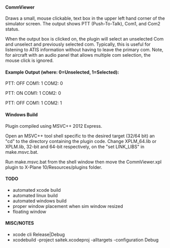 #### CommViewer

Draws a small, mouse clickable, text box in the upper left hand corner of the
simulator screen. The output shows PTT (Push-To-Talk), Com1, and Com2 status.

When the output box is clicked on, the plugin will select an unselected Com
and unselect and previously selected com. Typically, this is useful for
listening to ATIS information without having to leave the primary com. Note,
for aircraft with an audio panel that allows multiple com selection, the mouse
click is ignored.

#### Example Output (where: 0=Unselected, 1=Selected):

PTT: OFF   COM1: 1   COM2: 0

PTT: ON   COM1: 1   COM2: 0

PTT: OFF   COM1: 1   COM2: 1


#### Windows Build

Plugin compiled using MSVC++ 2012 Express.

Open an MSVC++ tool shell specific to the desired target (32/64 bit) an "cd"
to the directory containing the plugin code. Change XPLM_64.lib or XPLM.lib,
32-bit and 64-bit respectively, on the "set LINK_LIBS" in make.msvc.bat.

Run make.msvc.bat from the shell window then move the CommViewer.xpl plugin to
X-Plane 10/Resources/plugins folder.



#### TODO
- automated xcode build
- automated linux build
- automated windows build
- proper window placement when sim window resized
- floating window


#### MISC/NOTES
- xcode cli  Release|Debug
- xcodebuild -project saitek.xcodeproj -alltargets -configuration Debug
